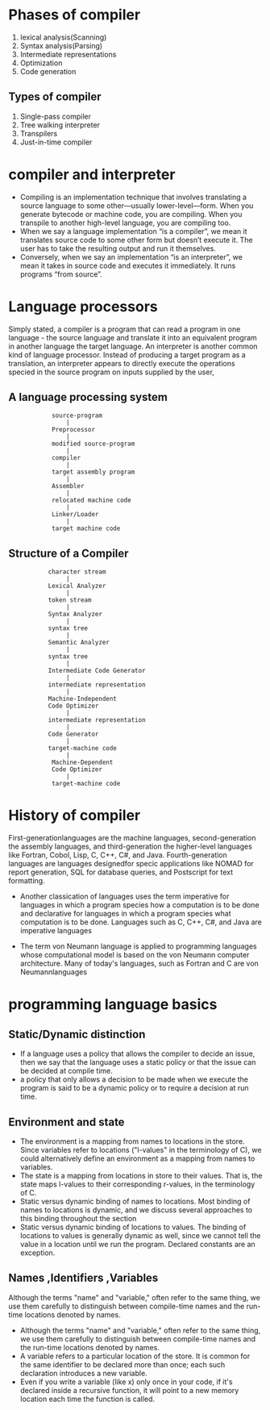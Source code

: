 # Phases of compiler 
1. lexical analysis(Scanning)
2. Syntax analysis(Parsing)
3. Intermediate representations
4. Optimization
5. Code generation

## Types of compiler
1. Single-pass compiler
2. Tree walking interpreter
3. Transpilers
4. Just-in-time compiler

# compiler and interpreter
* Compiling is an implementation technique that involves translating a source language to some other—usually lower-level—form. When you generate bytecode or machine code, you are compiling. When you transpile to another high-level language, you are compiling too.
* When we say a language implementation “is a compiler”, we mean it translates source code to some other form but doesn’t execute it. The user has to take the resulting output and run it themselves.
* Conversely, when we say an implementation “is an interpreter”, we mean it takes in source code and executes it immediately. It runs programs “from source”.

# Language processors
Simply stated, a compiler is a program that can read a program in one language - the source language  and translate it into an equivalent program in another language  the target language.
An interpreter is another common kind of language processor. Instead of producing a target program as a translation, an interpreter appears to directly execute the operations specied in the source program on inputs supplied by the user,

## A language processing system
```text
            source-program
                |
            Preprocessor
                |
            modified source-program
                |
            compiler
                |
            target assembly program
                |
            Assembler
                |
            relocated machine code
                |
            Linker/Loader
                | 
            target machine code
```

## Structure of a Compiler
```text
           character stream
                |
           Lexical Analyzer
                |
           token stream
                |
           Syntax Analyzer
                |
           syntax tree
                |
           Semantic Analyzer
                |
           syntax tree
                |
           Intermediate Code Generator
                |
           intermediate representation
                |
           Machine-Independent
           Code Optimizer
                |
           intermediate representation
                |
           Code Generator
                |
           target-machine code
                |
            Machine-Dependent
            Code Optimizer
                |
            target-machine code
```
# History of compiler
First-generationlanguages are the machine languages, second-generation the assembly languages,
and third-generation the higher-level languages like Fortran, Cobol, Lisp, C,
C++, C#, and Java. Fourth-generation languages are languages designedfor specic applications like NOMAD for report generation, SQL for database
queries, and Postscript for text formatting.

* Another classication of languages uses the term imperative for languages in which a program species how a computation is to be done and declarative
for languages in which a program species what computation is to be done.
Languages such as C, C++, C#, and Java are imperative languages

* The term von Neumann language is applied to programming languages
whose computational model is based on the von Neumann computer architecture. Many of today's languages, such as Fortran and C are von Neumannlanguages 


# programming language basics
## Static/Dynamic distinction
* If a language uses a policy that allows the compiler to decide an issue, then we say that the language uses a static policy or that the issue can be decided at compile
time.
* 	a policy that only allows a decision to be made when we execute the program is said to be a dynamic policy or to require a decision at run time.

## Environment and state
* The environment is a mapping from names to locations in the store. Since variables refer to locations ("l-values" in the terminology of C), we could alternatively define an environment as a mapping from names to variables.
* The state is a mapping from locations in store to their values. That is, the state maps l-values to their corresponding r-values, in the terminology of C.
* Static versus dynamic binding of names to locations. Most binding of names to locations is dynamic, and we discuss several approaches to this binding throughout the section
* Static versus dynamic binding of locations to values. The binding of locations to values is generally dynamic as well, since we cannot tell the value in a location until we run the program. Declared constants are an exception.

## Names ,Identifiers ,Variables
Although the terms "name" and "variable," often refer to the same thing, we use them carefully to distinguish between compile-time names and the
run-time locations denoted by names.

* Although the terms "name" and "variable," often refer to the same thing, we use them carefully to distinguish between compile-time names and the
run-time locations denoted by names.
* A variable refers to a particular location of the store. It is common for the same identifier to be declared more than once; each such declaration
introduces a new variable.
* Even if you write a variable (like x) only once in your code, if it's declared inside a recursive function, it will point to a new memory location each time the function is called.

